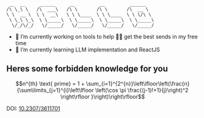 
```
 __  __     ______     __         __         ______    
/\ \_\ \   /\  ___\   /\ \       /\ \       /\  __ \   
\ \  __ \  \ \  __\   \ \ \____  \ \ \____  \ \ \/\ \  
 \ \_\ \_\  \ \_____\  \ \_____\  \ \_____\  \ \_____\ 
  \/_/\/_/   \/_____/   \/_____/   \/_____/   \/_____/ 
  ```
                                                       
- 🔭 I’m currently working on tools to help 🧗‍♀️ get the best sends in my free time
- 🌱 I’m currently learning LLM implementation and ReactJS

## Heres some forbidden knowledge for you
```math
n^{th} \text{ prime} = 1 + \sum_{i=1}^{2^{n}}\left\lfloor\left(\frac{n}{\sum\limits_{j=1}^{i}\left\lfloor \left(\cos \pi \frac{(j-1)!+1}{j}\right)^2 \right\rfloor }\right)\right\rfloor
```

DOI: [10.2307/3611701](https://doi.org/10.2307/3611701)
<!--
**AaronPed/AaronPed** is a ✨ _special_ ✨ repository because its `README.md` (this file) appears on your GitHub profile.

Here are some ideas to get you started:

- 🔭 I’m currently working on ...
- 🌱 I’m currently learning ...
- 👯 I’m looking to collaborate on ...
- 🤔 I’m looking for help with ...
- 💬 Ask me about ...
- 📫 How to reach me: ...
- 😄 Pronouns: ...
- ⚡ Fun fact: ...
-->
